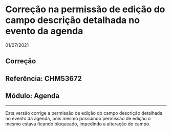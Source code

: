 # Correção na permissão de edição do campo descrição detalhada no evento da agenda
01/07/2021
## Correção
## Referência: CHM53672
## Módulo: Agenda
***

Esta versão corrige a permissão de edição do campo descrição detalhada no evento da agenda, pois mesmo possuindo permissão de edição o mesmo estava ficando bloqueado, impedindo a alteração do campo.